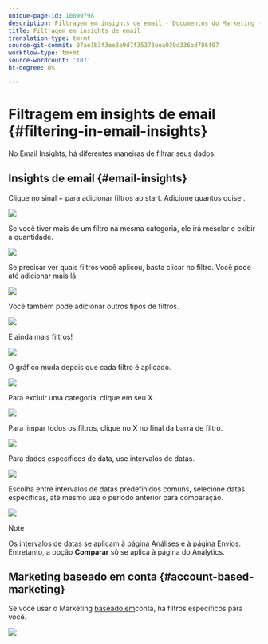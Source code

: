 ```yaml
---
unique-page-id: 10099798
description: Filtragem em insights de email - Documentos do Marketing - Documentação do produto
title: Filtragem em insights de email
translation-type: tm+mt
source-git-commit: 07ae1b3f3ee3e9d7f35373eea039d336bd786f97
workflow-type: tm+mt
source-wordcount: '187'
ht-degree: 0%

---
```



# Filtragem em insights de email {#filtering-in-email-insights}

No Email Insights, há diferentes maneiras de filtrar seus dados.

## Insights de email {#email-insights}

Clique no sinal + para adicionar filtros ao start. Adicione quantos quiser.

![](assets/one-2.png)

Se você tiver mais de um filtro na mesma categoria, ele irá mesclar e exibir a quantidade.

![](assets/state.png)

Se precisar ver quais filtros você aplicou, basta clicar no filtro. Você pode até adicionar mais lá.

![](assets/states.png)

Você também pode adicionar outros tipos de filtros.

![](assets/os.png)

E ainda mais filtros!

![](assets/more-filters.png)

O gráfico muda depois que cada filtro é aplicado.

![](assets/filtered-chart.png)

Para excluir uma categoria, clique em seu X.

![](assets/filter1.png)

Para limpar todos os filtros, clique no X no final da barra de filtro.

![](assets/filter2.png)

Para dados específicos de data, use intervalos de datas.

![](assets/date-click.png)

Escolha entre intervalos de datas predefinidos comuns, selecione datas específicas, até mesmo use o período anterior para comparação.

![](assets/date-range.png)

>[!NOTE]
>
>Os intervalos de datas se aplicam à página Análises e à página Envios. Entretanto, a opção **Comparar** só se aplica à página do Analytics.

## Marketing baseado em conta {#account-based-marketing}

Se você usar o Marketing [baseado em](http://docs.marketo.com/display/DOCS/Account+Based+Marketing+Overview)conta, há filtros específicos para você.

![](assets/abm.png)

